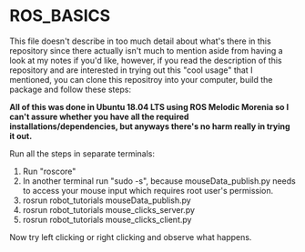 # ROS_BASICS

This file doesn't describe in too much detail about what's there in this repository since there actually isn't much to mention aside from having a look at my notes if you'd like, however, if you read the description of this repository and are interested in trying out this "cool usage" that I mentioned, you can clone this repositroy into your computer, build the package and follow these steps:

**All of this was done in Ubuntu 18.04 LTS using ROS Melodic Morenia so I can't assure whether you have all the required installations/dependencies, but anyways there's no harm really in trying it out.**

Run all the steps in separate terminals:
1. Run "roscore"
2. In another terminal run "sudo -s", because mouseData_publish.py needs to access your mouse input which requires root user's permission.
3. rosrun robot_tutorials mouseData_publish.py
4. rosrun robot_tutorials mouse_clicks_server.py
5. rosrun robot_tutorials mouse_clicks_client.py

Now try left clicking or right clicking and observe what happens.
